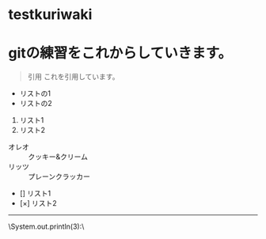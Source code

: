 # testkuriwaki
# gitの練習をこれからしていきます。

> 引用
  これを引用しています。

* リストの1
* リストの2

1. リスト1
2. リスト2

<dl>
  <dt>オレオ</dt>
  <dd>クッキー&クリーム</dd>
  <dt>リッツ</dt>
  <dd>プレーンクラッカー</dd>
</dl>

- [] リスト1
- [×] リスト2

* * *

\System.out.println(3):\